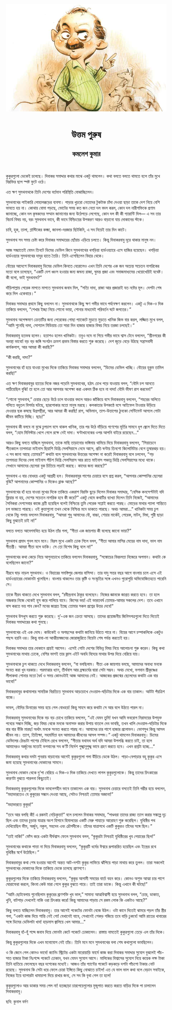 <div align=center> <img src="../../metadata/images/rabibasariya/উত্তম-পুরুষ-কমলেশ-কুমার.jpg" align="center"></div><br><h1 align=center>উত্তম পুরুষ</h1>
<h2 align=center>কমলেশ কুমার</h2><br>

কুকুরগুলো ডেকেই চলেছে। দিবাকর সমাদ্দার কথার মাঝে একটু থামলেন। কথা বলতে বলতে থামতে হলে তাঁর মুখে বিরক্তির ছাপ স্পষ্ট ফুটে ওঠে।

এত ক্ষণ সুমথনাথকে তিনি দেশের বর্তমান পরিস্থিতি বোঝাচ্ছিলেন।

সুমথনাথের পাইকারি লোহালক্কড়ের ব্যবসা। পাড়ার খুচরো নেতাদের টুকটাক চাঁদা দেওয়া ছাড়া তাকে দেশ নিয়ে বেশি ভাবতে হয় না। কোথায় বোমা পড়ছে, ভোটের সময় কত জন নেতা দল বদল করল, কোন দল নারীশক্তিকে প্রণাম জানাচ্ছে, কোন দল কৃষকদের সম্মান জানানোর জন্য উঠেপড়ে লেগেছে, কোন দল কী কী গ্যারান্টি দিল— এ সব তার বিচার্য বিষয় নয়, বরং সুমথনাথ ভাবে, কী ভাবে বিল্ডিংয়ের উপকরণ আরও বাড়ানো যায় দোকানের স্টকে।

চাবি, হুক, তালা, প্লাস্টিকের কব্জা, জানলা-দরজার ছিটকিনি, এ সব নিয়েই তার দিন কাটে।

সুমথনাথ সব সময় চেষ্টা করে দিবাকর সমাদ্দারের ছোঁয়াচ এড়িয়ে চলতে। কিন্তু দিবাকরবাবু দূরে থাকার মানুষ নন।

আজ সন্ধ্যাতেই যেমন তিনটে ডিমের ডেভিল কিনে সুমথনাথের খগড়িয়া হার্ডওয়্যারে এসে হাজির হয়েছেন। খগড়িয়া হার্ডওয়্যার সুমথনাথের দাদুর হাতে তৈরি। তিনি এসেছিলেন বিহার থেকে।

বৌয়ের আদেশে দিবাকরবাবু ডিমের ডেভিল কিনতে বেরোলেও এখন তিনি দেশের এক জন অত্যন্ত সচেতন নাগরিকের মতো বলে চলেছেন, “একটি দেশ ধ্বংস হওয়ার জন্য জঘন্য রাজা, ঘুমন্ত প্রজা এবং সমাজমাধ্যমের খেয়োখেয়িই যথেষ্ট। কী বলো, ভাই সুমথনাথ?”

দাঁড়িপাল্লায় পেরেক মাপতে মাপতে সুমথনাথ জবাব দিল, “সত্যি দাদা, রাজা আর প্রজারাই যত নষ্টের মূল। দেশটা শেষ করে দিল একেবারে।”

দিবাকর সমাদ্দার প্রথমে কিছু বললেন না। সুমথনাথকে কিছু ক্ষণ গভীর ভাবে পর্যবেক্ষণ করলেন। একটু এ দিক-ও দিক তাকিয়ে বললেন, “শেখার ইচ্ছা নিয়ে শোনো ভায়া, শোনার মাধ্যমেই পরিবর্তন ঘটে জগতের।”

সুমথনাথ অপেক্ষমাণ ক্রেতাটির জন্য পেরেকের গোছা প্যাকেটে মুড়তে মুড়তে খানিক জিভ বার করল, লজ্জিত মুখে বলল, “আমি শুনেছি দাদা, সোশ্যাল মিডিয়ায় তো সারা দিন হাজার হাজার বিষয় নিয়ে তরজা চলছেই।”

দিবাকরবাবু হতভম্ব হলেন। হতাশও হলেন খানিকটা। তবুও দমে না গিয়ে গভীর ভাবে শ্বাস টেনে বললেন, “শ্রীনগরের কী অবস্থা ভাবো! বড় বড় জঙ্গি সংগঠন ক্রমশ প্রভাব বিস্তার করতে শুরু করেছে। দেশ জুড়ে বেড়ে উঠছে সন্ত্রাসবাদী কার্যকলাপ, আর আমরা কী করছি?”

“কী করছি, দাদা?”

সুমথনাথের হাঁ হয়ে যাওয়া মুখের দিকে তাকিয়ে দিবাকর সমাদ্দার বললেন, “ডিমের ডেভিল খাচ্ছি। বৌয়ের হুকুম তামিল করছি!”

এত ক্ষণ দিবাকরবাবুর হাতের দিকে নজর পড়েনি সুমথনাথের, হঠাৎ চোখ পড়ে যাওয়ায় বলল, “বৌদি চপ আনতে পাঠিয়েছিল বুঝি! তা হলে তো আর আপনার অপেক্ষা করা একদম ঠিক হবে না দাদা! বৌদি ভীষণ রাগ করবেন!”

“শোনো সুমথনাথ,” চেয়ার ছেড়ে উঠে চলে যাওয়ার বদলে আরও জাঁকিয়ে বসে দিবাকরবাবু বললেন, “শহরের অলিতে গলিতে বহুতল বিপর্যয় ঘটছে, ছারপোকার মতো মানুষ মরছে। কলকাতার উপকণ্ঠে বসে আইফেল টাওয়ার উড়িয়ে দেওয়ার ছক কষছে উগ্রপন্থীরা, আর আমরা কী করছি! রাগ, অভিমান, তাপ-উত্তাপের ঠুনকো সেন্টিমেন্ট আগলে গোটা জীবন কাটিয়ে দিচ্ছি। ছ্যাঃ!”

সুমথনাথ কী বলবে না বুঝে চুপচাপ বসে থাকল খানিক, তার পর উঠে দাঁড়িয়ে গণেশের মূর্তির সামনে ধূপ জ্বেলে দিতে দিতে বলল, “হোম মিনিস্টার খেপে গেলে রক্ষে নেই দাদা। ঘণ্টাখানেকের ওপর আপনি বাইরে রয়েছেন...”

আরও কিছু বলতে যাচ্ছিল সুমথনাথ, তাকে মাছি তাড়ানোর ভঙ্গিমায় থামিয়ে দিয়ে দিবাকরবাবু বললেন, “সিয়াচেনে শীতকালে তাপমাত্রা মাইনাস ছিয়াশি ডিগ্রি সেলসিয়াসে নেমে আসে, প্রতি ঘণ্টায় তিনশো কিলোমিটার বেগে তুষারঝড় হয়। এ সব জানা আছে তোমার?” কথাটা বলে সুমথনাথের উত্তরের অপেক্ষা না করেই দিবাকরবাবু বলে চললেন, “গড় তাপমাত্রা দিনের বেলা মাইনাস পঁচিশ ডিগ্রি সেলসিয়াস আর রাতে মাইনাস পঞ্চান্ন ডিগ্রি সেলসিয়াসের মধ্যে থাকে। সেখানে আমাদের ছেলেরা বুক চিতিয়ে লড়াই করছে। কাদের জন্য করছে?”

সুমথনাথ এ বার বোধহয় একটু আগ্রহী হল। দিবাকরবাবুর পাশের চেয়ারে বসে প্রশ্ন করল, “আপনার কোম্পানির ছেলেরা বুঝি? আপনাদের কোম্পানির ও দিকেও ব্রাঞ্চ আছে?”

সুমথনাথের হাঁ হয়ে যাওয়া মুখের দিকে তাকিয়ে একরাশ বিরক্তি ছুড়ে দিলেন দিবাকর সমাদ্দার, “বেসিক কনসেপ্টটাই যদি ক্লিয়ার না হয়, দেশের সচেতন নাগরিক হবে কী করে?” একটু থেমে কথাটির ব্যাখ্যা দিলেন তিনি নিজেই, “আমাদের সৈনিকরা দেশসেবার কাজে ব্রতী হয়েছিল বলেই নিশ্চিন্তে তুমি পেরেক সাপ্লাই করতে পারছ। মোড়ের মাথার প্যালা শান্তিতে চপ ভাজতে পারছে। ওই কুত্তাগুলো তখন থেকে নিশ্চিন্ত মনে ডাকতে পারছে। অথচ আমরা...” খানিকটা সময় চুপ থেকে নিচু গলায় বললেন দিবাকরবাবু, “আমরা শুধু আমাদের বৌ, বাচ্চা, শেয়ার মার্কেট, পেরেক, মাটন, দিঘা, পুরী ছাড়া কিছু বুঝতেই চাই না!”

বলতে বলতে আবেগমথিত হয়ে উঠল তাঁর গলা, “গীতা এক জায়গায় কী বলেছে জানো ভায়া?”

সুমথনাথ প্রমাদ গুনল মনে মনে। বিরস মুখে একটা ঢোক গিলে বলল, “গীতা আমার মাসির মেয়ের নাম দাদা, ভাল নাম গীতশ্রী। আমরা গীতা বলে ডাকি। সে তো বিশেষ কিছু বলে না!”

সুমথনাথের কথা কেড়ে নিয়ে আগুনচোখে তাকিয়ে বললেন দিবাকরবাবু, “সঙ্কোচের বিহ্বলতা নিজেরে অপমান। কথাটা কে বলেছিলেন জানো?”

নীরবে ঘাড় নাড়ল সুমথনাথ। ও বিহারের সমস্তিপুর জেলার বাসিন্দা। তার দাদু সত্তর বছর আগে বাংলায় চলে এসে এই হার্ডওয়্যারের দোকানটা খুলেছিল। বাংলায় থাকলেও তার কৃষ্টি ও সংস্কৃতির সঙ্গে এখনও পুরোপুরি অভিযোজিতহতে পারেনি সে।

তাকে নীরব থাকতে দেখে সুমথনাথ বলল, “রবীন্দ্রনাথ ঠাকুর বলেছেন। নিজের জ্ঞানকে জাগ্রত করতে হবে। তা হলে অন্ধকার নিজে থেকেই হুস করে পালিয়ে যাবে। কিসের ভয়! এই ভারতবর্ষ তোমার-আমার সকলের দেশ। তবে এখানে বাস করতে ভয় পাব কেন? মনের জাগ্রত ইচ্ছে তোমার সকল প্রশ্নের উত্তর দেবে!”

সুমথনাথ উসখুস করতে শুরু করেছে। দু’-এক জন ক্রেতা আসছে। তাদের প্রয়োজনীয় জিনিসপত্রগুলো দিতে দিতেই দিবাকর সমাদ্দারের কথা শুনছে।

সুমথনাথের এই এক দোষ। কাউকেই ও অপছন্দের কথাটা জানিয়ে উঠতে পারে না। বিয়ের আগে চম্পাকলিকে একটুও পছন্দ হয়নি ওর। কিন্তু বাবা-মা আত্মীয়স্বজনের জোরাজুরিতে বিয়েটা শেষ পর্যন্ত করতেই হয়।

দিবাকর সমাদ্দার তার দোকানে প্রায়ই আসেন। এসেই গোটা দেশের বিভিন্ন বিষয় নিয়ে আলোচনা শুরু করেন। কিছু কথা সুমথনাথের মাথায় ঢোকে, বেশির ভাগই তার ক্লাস এইট অবধি বিদ্যের মাথার উপর দিয়ে বেরিয়ে যায়।

সুমথনাথকে চুপ থাকতে দেখে দিবাকরবাবু বললেন, “যা বলছিলাম। গীতা এক জায়গায় বলছে, আমাদের অবাধ্য মনকে সংযত করা খুব দরকার। পরমাত্মার ধ্যান, তীর্থবাস আর ব্রহ্মচর্যের দ্বারা সেটা সম্ভব। অথচ দেখো, ভগবান শ্রীকৃষ্ণের লীলাকথা শোনার মতো ধৈর্য ও সময় কোনওটাই আজ আমাদের নেই। আজকের প্রজন্মের ছেলেদের কথাটা এক বার ভাবো!”

দিবাকরবাবুর কথামালার সাময়িক বিরতিতে সুমথনাথ আড়চোখে দেওয়াল-ঘড়িটার দিকে এক বার তাকাল। আটটা পঁয়ত্রিশ বাজে।

ভাবল, বৌদির ডিনারের সময় হয়ে গেল বোধহয়! কিন্তু সাহস করে কথাটা সে আর বলে উঠতে পারল না।

দিবাকরবাবু সুমথনাথের দিকে বড় বড় চোখে তাকিয়ে বললেন, “এই যেমন তুমি! যখন আমি ভবরোগ নিরাময়ের উপযুক্ত পথ্যের সন্ধান দিচ্ছি, জড় বিষয় থেকে মনকে অনাসক্ত করার উপায় বাতলে দেব ভাবছি, তখন খালি দেওয়াল-ঘড়িটার দিকে বার বার উঁকি মারছ! অর্থাৎ মনকে সংযত করতে পারছ না। আমাদের চার পাশে হাজার প্রলোভন। ভোগসুখ কিন্তু আসল জীবন নয়। ত্যাগ, তিতিক্ষা, সহমর্মিতা হল আমাদের জীবনের আসল সম্পদ।” একটু থামলেন দিবাকরবাবু। ডিমের ডেভিলের ঠোঙাটা পাশের টেবিলে রেখে বললেন, “গীতার যথাযথ অর্থ যদি আমরা উপলব্ধি করতে চাই, তা হলে আমাদেরও অর্জুনের মতোই ভগবানের সব ক’টি নির্দেশ পুঙ্খানুপুঙ্খ ভাবে গ্রহণ করতে হবে। এখন প্রশ্নটা হচ্ছে...”

দিবাকরবাবু কথার দমটা পুনরায় বাড়ানোর আগেই কুকুরগুলো গলা উঁচিয়ে ডেকে উঠল। পাড়া-বেপাড়ার বহু কুকুর এসে জমা হয়েছে সুমথনাথের দোকানের সামনে।

সুমথনাথ দোকান থেকে দু’পা বেরিয়ে এ দিক-ও দিক তাকিয়ে দেখতে লাগল কুকুরগুলোকে। কিন্তু তাদের চিৎকারের কারণটা বুঝতে পারলনা কিছুতেই।

দিবাকরবাবু কুকুরগুলোর দিকে ভাবলেশহীন ভাবে তাকালেন এক বার। সুমথনাথ চেয়ারে বসতেই তিনি গম্ভীর হয়ে বললেন, “মহাভারতেও যে কুকুরের সন্ধান দেওয়া আছে, সেটাও নিশ্চয়ই তোমার অজানা!”

“মহাভারতে কুকুর!”

“তবে আর বলছি কী! এ রকমই নেড়িকুত্তা!” বলে চললেন দিবাকর সমাদ্দার, “পাণ্ডবরা তাদের রাজ্য ত্যাগ করার সঙ্কল্পে দৃঢ় ছিল এবং তাদের চূড়ান্ত যাত্রার অংশ হিসাবে হিমালয়ের একটি মেরু পাহাড়ে আরোহণ শুরু করেছিল। যুধিষ্ঠির পথ দেখিয়েছিল ভীম, অর্জুন, নকুল, সহদেব এবং দ্রৌপদীকে। তাঁদের যাত্রাপথে একটি কুকুরও তাঁদের সঙ্গে ছিল।”

“তাই নাকি!” ফোঁস করে একটা দীর্ঘশ্বাস ফেলে সুমথনাথ বলল, “কুকুরটা নিশ্চয়ই যুধিষ্ঠিরের খুব পেয়ারের ছিল!”

সুমথনাথের কথাকে পাত্তা না দিয়ে দিবাকরবাবু বললেন, “কুকুরটি ধর্মের ঈশ্বরে রূপান্তরিত হয়েছিল এবং ইন্দ্রের রথে যুধিষ্ঠির স্বর্গে উঠেছিল।”

দিবাকরবাবুর কথা শেষ হওয়ার আগেই অন্তত আট-দশটা কুকুর লাফিয়ে ঝাঁপিয়ে পাড়া মাথায় করে তুলল। তারা সকলেই সুমথনাথের দোকানের দিকে তাকিয়ে ডেকে চলেছে প্রাণপণে।

কুকুরগুলোর দিকে তাকিয়ে দিবাকরবাবু বললেন, “কুকুর আগামী সময়ের বার্তা বহন করে। কোনও অশুভ আত্মা চার পাশে ঘোরাফেরা করলে, কিংবা কেউ মারা গেলে কুকুর বুঝতে পারে। তাই তারা ডাকে। কিন্তু এখানে কী ঘটছে!”

“আমি ছোটবেলায় শুনেছিলাম কুকুরের ঘ্রাণশক্তি খুব ভাল,” সামান্য আত্মবিশ্বাসী হয়ে সুমথনাথ বলল, “চোর, ডাকাত, খুনি, বাটপাড় দেখলেই নাকি ওরা চিৎকার করে! কিন্তু আমাদের পাড়ায় সে রকম লোক কি একটাও আছে?”

কিছু বলতে যাচ্ছিলেন দিবাকরবাবু। তার আগেই পকেটের ফোনটা বেজে উঠল। ওটা কানে দিতেই ঝামরে পড়ল তাঁর স্ত্রীর গলা, “একটা কাজ দিয়ে শান্তি নেই গো! যেখানেই যাবে, সেখানেই শেকড় গজিয়ে তবে বাড়ি ঢুকবে! আমি রাতের খাবারের সঙ্গে ডিমের ডেভিলটা খাব! হাড়মাস জ্বালিয়ে খেল আমার...”

দিবাকরবাবু হাঁ-হুঁ শব্দে জবাব দিয়ে ফোনটা কেটে পকেটে ঢোকালেন। রাস্তায় নামতেই কুকুরগুলো তেড়ে এল তাঁর দিকে।

কিন্তু কুকুরগুলোর দিকে এখন মনোযোগ নেই তাঁর। তিনি মনে মনে সুমথনাথের বলা শেষ কথাগুলো ভাবছিলেন।

ও কি জেনে গেল কোনও ভাবে! ক্যানিং স্ট্রিটের একটা মারোয়াড়ি ফার্মে কাজ করা দিবাকর সমাদ্দার সুযোগ বুঝলেই পাঁচ-সাত হাজার টাকা নিঃশব্দে পকেটে ঢোকান, যখন যেমন সুযোগ আসে। মালিকের বিশ্বাসের সুযোগ নিয়ে কয়েক লক্ষ টাকা তিনি হাতিয়ে ফেলেছেন বছর দশেকের মধ্যেই। আজও তাঁর প্যান্টের পকেটে কড়কড়ে দশটা পাঁচশো টাকার নোট রয়েছে। সুমথনাথ কি সেটা ধরে ফেলে চোরা ইঙ্গিতে কিছু বোঝাতে চাইল! এত যে ভাল ভাল কথা বলে বেড়ান সবাইকে, নিজের ইয়ে ব্যাপারটা ধামাচাপা দিয়ে রাখার জন্য, সে সব কি বৃথা গেল তা হলে!

কুকুরগুলোও আর ডাকার সময় পেল না! হতচ্ছাড়া চারপেয়েগুলোর মুন্ডুপাত করতে করতে বাড়ির দিকে পা চালালেন দিবাকরবাবু।

ছবি: কুনাল বর্মণ

